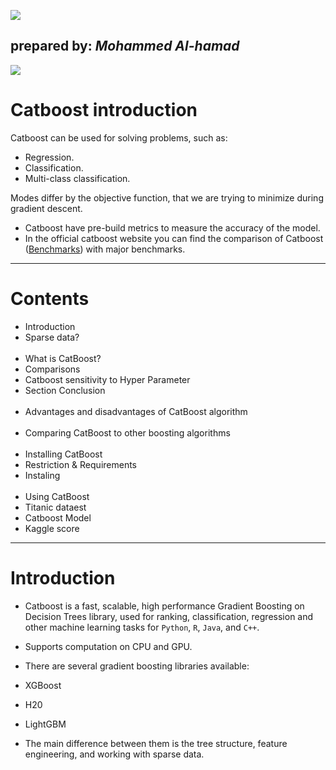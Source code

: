 ![](../assets/images/ga_logo.png)

prepared by: *Mohammed Al-hamad*
----

![](../assets/images/orig.png)

# Catboost introduction

Catboost can be used for solving problems, such as:
- Regression.
- Classification.
- Multi-class classification.

Modes differ by the objective function, that we are trying to minimize during gradient descent.
 - Catboost have pre-build metrics to measure the accuracy of the model.
 - In the official catboost website you can find the comparison of Catboost ([Benchmarks](https://catboost.ai/#benchmark)) with major benchmarks.

---
# Contents
- Introduction
 - Sparse data?<br><br>
- What is CatBoost?
 - Comparisons
 - Catboost sensitivity to Hyper Parameter
 - Section Conclusion<br><br>
- Advantages and disadvantages of CatBoost algorithm<br><br>
- Comparing CatBoost to other boosting algorithms<br><br>
- Installing CatBoost
 - Restriction & Requirements
 - Instaling<br><br>
- Using CatBoost
 - Titanic dataest
 - Catboost Model
 - Kaggle score
---

# Introduction

- Catboost is a fast, scalable, high performance Gradient Boosting on Decision Trees library, used for ranking, classification, regression and other machine learning tasks for `Python`, `R`, `Java`, and `C++`.

- Supports computation on CPU and GPU.

- There are several gradient boosting libraries available: 
 - XGBoost
 - H20
 - LightGBM
- The main difference between them is the tree structure, feature engineering, and working with sparse data.
